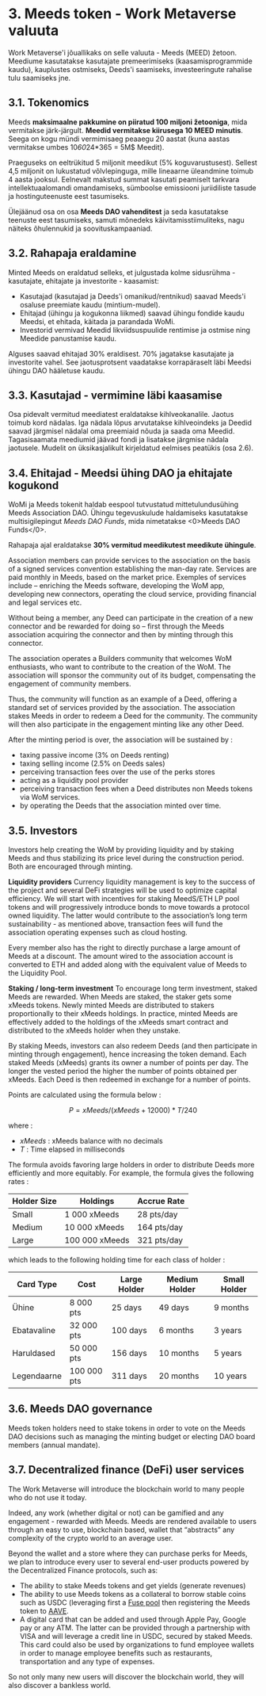 # 3. Meeds token - Work Metaverse valuuta

Work Metaverse'i jõuallikaks on selle valuuta - Meeds (MEED) žetoon. Meediume kasutatakse kasutajate premeerimiseks (kaasamisprogrammide kaudu), kauplustes ostmiseks, Deeds'i saamiseks, investeeringute rahalise tulu saamiseks jne.

## 3.1. Tokenomics

Meeds **maksimaalne pakkumine on piiratud 100 miljoni žetooniga**, mida vermitakse järk-järgult. **Meedid vermitakse kiirusega 10 MEED minutis**. Seega on kogu mündi vermimisaeg peaaegu 20 aastat (kuna aastas vermitakse umbes 10*60*24*365 = 5M$ Meedit).

Praeguseks on eeltrükitud 5 miljonit meedikut (5% koguvarustusest). Sellest 4,5 miljonit on lukustatud võlvlepinguga, mille lineaarne üleandmine toimub 4 aasta jooksul. Eelnevalt makstud summat kasutati peamiselt tarkvara intellektuaalomandi omandamiseks, sümboolse emissiooni juriidiliste tasude ja hostinguteenuste eest tasumiseks.

Ülejäänud osa on osa __Meeds DAO vahenditest__ ja seda kasutatakse teenuste eest tasumiseks, samuti mõnedeks käivitamisstiimuliteks, nagu näiteks õhulennukid ja soovituskampaaniad.


## 3.2. Rahapaja eraldamine

Minted Meeds on eraldatud selleks, et julgustada kolme sidusrühma - kasutajate, ehitajate ja investorite - kaasamist:

- Kasutajad (kasutajad ja Deeds'i omanikud/rentnikud) saavad Meeds'i osaluse preemiate kaudu (mintium-mudel).
- Ehitajad (ühingu ja kogukonna liikmed) saavad ühingu fondide kaudu Meedsi, et ehitada, käitada ja parandada WoMi.
- Investorid vermivad Meedid likviidsuspuulide rentimise ja ostmise ning Meedide panustamise kaudu.

Alguses saavad ehitajad 30% eraldisest. 70% jagatakse kasutajate ja investorite vahel. See jaotusprotsent vaadatakse korrapäraselt läbi Meedsi ühingu DAO hääletuse kaudu.

## 3.3. Kasutajad - vermimine läbi kaasamise

Osa pidevalt vermitud meediatest eraldatakse kihlveokanalile. Jaotus toimub kord nädalas. Iga nädala lõpus arvutatakse kihlveoindeks ja Deedid saavad järgmisel nädalal oma preemiaid nõuda ja saada oma Meedid. Tagasisaamata meediumid jäävad fondi ja lisatakse järgmise nädala jaotusele. Mudelit on üksikasjalikult kirjeldatud eelmises peatükis (osa 2.6).

## 3.4. Ehitajad - Meedsi ühing DAO ja ehitajate kogukond

WoMi ja Meeds tokenit haldab eespool tutvustatud mittetulundusühing Meeds Association DAO. Ühingu tegevuskulude haldamiseks kasutatakse multisigilepingut _Meeds DAO Funds_, mida nimetatakse <0>Meeds DAO Funds</0>.

Rahapaja ajal eraldatakse **30% vermitud meedikutest meedikute ühingule**.

Association members can provide services to the association on the basis of a signed services convention establishing the man-day rate. Services are paid monthly in Meeds, based on the market price. Exemples of services include – enriching the Meeds software, developing the WoM app, developing new connectors, operating the cloud service, providing financial and legal services etc.

Without being a member, any Deed can participate in the creation of a new connector and be rewarded for doing so – first through the Meeds association acquiring the connector and then by minting through this connector.

The association operates a Builders community that welcomes WoM enthusiasts, who want to contribute to the creation of the WoM. The association will sponsor the community out of its budget, compensating the engagement of community members.

Thus, the community will function as an example of a Deed, offering a standard set of services provided by the association. The association stakes Meeds in order to redeem a Deed for the community. The community will then also participate in the engagement minting like any other Deed.

After the minting period is over, the association will be sustained by :

- taxing passive income (3% on Deeds renting)
- taxing selling income (2.5% on Deeds sales)
- perceiving transaction fees over the use of the perks stores
- acting as a liquidity pool provider
- perceiving transaction fees when a Deed distributes non Meeds tokens via WoM services.
- by operating the Deeds that the association minted over time.


## 3.5. Investors

Investors help creating the WoM by providing liquidity and by staking Meeds and thus stabilizing its price level during the construction period. Both are encouraged through minting.

**Liquidity providers** Currency liquidity management is key to the success of the project and several DeFi strategies will be used to optimize capital efficiency. We will start with incentives for staking MeedS/ETH LP pool tokens and will progressively introduce bonds to move towards a protocol owned liquidity. The latter would contribute to the association’s long term sustainability - as mentioned above, transaction fees will fund the association operating expenses such as cloud hosting.

Every member also has the right to directly purchase a large amount of Meeds at a discount. The amount wired to the association account is converted to ETH and added along with the equivalent value of Meeds to the Liquidity Pool.

**Staking / long-term investment** To encourage long term investment, staked Meeds are rewarded. When Meeds are staked, the staker gets some xMeeds tokens. Newly minted Meeds are distributed to stakers proportionally to their xMeeds holdings. In practice, minted Meeds are effectively added to the holdings of the xMeeds smart contract and distributed to the xMeeds holder when they unstake.

By staking Meeds, investors can also redeem Deeds (and then participate in minting through engagement), hence increasing the token demand. Each staked Meeds (xMeeds) grants its owner a number of points per day. The longer the vested period the higher the number of points obtained per xMeeds. Each Deed is then redeemed in exchange for a number of points.

Points are calculated using the formula below :

 $$ P = xMeeds / (xMeeds + 12000) * T / 240 $$

 where :

- $xMeeds$ : xMeeds balance  with no decimals
- $T$ : Time elapsed in milliseconds

The formula avoids favoring large holders in order to distribute Deeds more efficiently and more equitably. For example, the formula gives the following rates :

| **Holder Size** | **Holdings**   | **Accrue Rate** |
| --------------- | -------------- | --------------- |
| Small           | 1 000 xMeeds   | 28 pts/day      |
| Medium          | 10 000 xMeeds  | 164 pts/day     |
| Large           | 100 000 xMeeds | 321 pts/day     |


which leads to the following holding time for each class of holder :

| **Card Type** | **Cost**    | **Large Holder** | **Medium Holder** | **Small Holder** |
| ------------- | ----------- | ---------------- | ----------------- | ---------------- |
| Ühine         | 8 000 pts   | 25 days          | 49 days           | 9 months         |
| Ebatavaline   | 32 000 pts  | 100 days         | 6 months          | 3 years          |
| Haruldased    | 50 000 pts  | 156 days         | 10 months         | 5 years          |
| Legendaarne   | 100 000 pts | 311 days         | 20 months         | 10 years         |

## 3.6. Meeds DAO governance

Meeds token holders need to stake tokens in order to vote on the Meeds DAO decisions such as managing the minting budget or electing DAO board members (annual mandate).

## 3.7. Decentralized finance (DeFi) user services

The Work Metaverse will introduce the blockchain world to many people who do not use it today.

Indeed, any work (whether digital or not) can be gamified and any engagement - rewarded with Meeds. Meeds are rendered available to users through an easy to use, blockchain based, wallet that “abstracts” any complexity of the crypto world to an average user.

Beyond the wallet and a store where they can purchase perks for Meeds, we plan to introduce every user to several end-user products powered by the Decentralized Finance protocols, such as:

- The ability to stake Meeds tokens and get yields (generate revenues)
- The ability to use Meeds tokens as a collateral to borrow stable coins such as USDC (leveraging first a [Fuse pool](https://app.rari.capital/fuse) then registering the Meeds token to [AAVE](https://aave.com/).
- A digital card that can be added and used through Apple Pay, Google pay or any ATM. The latter can be provided through a partnership with VISA and will leverage a credit line in USDC, secured by staked Meeds. This card could also be used by organizations to fund employee wallets in order to manage employee benefits such as restaurants, transportation and any type of expenses.

So not only many new users will discover the blockchain world, they will also discover a bankless world.

 
